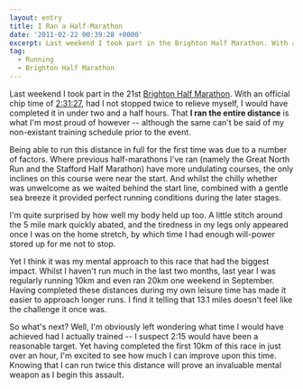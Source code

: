 ```yaml
---
layout: entry
title: I Ran a Half-Marathon
date: '2011-02-22 00:39:28 +0000'
excerpt: Last weekend I took part in the Brighton Half Marathon. With an official chip time of 2:31:27, had I not stopped twice to relieve myself, I would have completed it in under two and a half hours. That I ran the entire distance is what I'm most proud of however -- although the same can't be said of my non-existant training schedule prior to the event.
tag:
  - Running
  - Brighton Half Marathon
---
```

Last weekend I took part in the 21st [Brighton Half Marathon][1]. With an official chip time of [2:31:27][2], had I not stopped twice to relieve myself, I would have completed it in under two and a half hours. That **I ran the entire distance** is what I'm most proud of however -- although the same can't be said of my non-existant training schedule prior to the event.

Being able to run this distance in full for the first time was due to a number of factors. Where previous half-marathons I've ran (namely the Great North Run and the Stafford Half Marathon) have more undulating courses, the only inclines on this course were near the start. And whilst the chilly whether was unwelcome as we waited behind the start line, combined with a gentle sea breeze it provided perfect running conditions during the later stages.

I'm quite surprised by how well my body held up too. A little stitch around the 5 mile mark quickly abated, and the tiredness in my legs only appeared once I was on the home stretch, by which time I had enough will-power stored up for me not to stop.

Yet I think it was my mental approach to this race that had the biggest impact. Whilst I haven't run much in the last two months, last year I was regularly running 10km and even ran 20km one weekend in September. Having completed these distances during my own leisure time has made it easier to approach longer runs. I find it telling that 13.1 miles doesn't feel like the challenge it once was.

So what's next? Well, I'm obviously left wondering what time I would have achieved had I actually trained -- I suspect 2:15 would have been a reasonable target. Yet having completed the first 10km of this race in just over an hour, I'm excited to see how much I can improve upon this time. Knowing that I can run twice this distance will prove an invaluable mental weapon as I begin this assault.

[1]: http://www.brightonhalfmarathon.com/
[2]: http://www.sportsystems.co.uk/ss/results/athlete/?entId=LLOYD-DJDEM-PAULJ